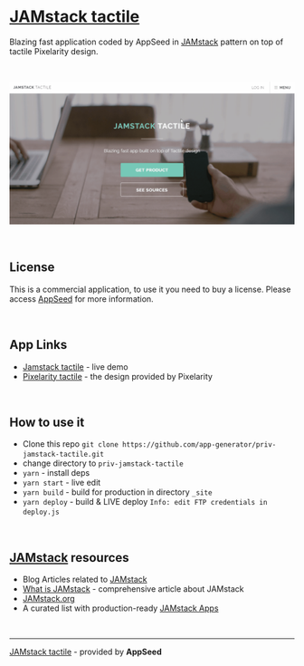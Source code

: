 # [JAMstack tactile](https://appseed.us/apps/jamstack/jamstack-tactile-pixelarity)

Blazing fast application coded by AppSeed in [JAMstack](https://jamstack.org/) pattern on top of tactile Pixelarity design.

<br />

![JAMstack tactile - Gif animated intro.](https://github.com/app-generator/static/blob/master/products/jamstack-tactile-intro.gif?raw=true)

<br />

## License

This is a commercial application, to use it you need to buy a license. Please access [AppSeed](https://appseed.us/pricing) for more information.

<br />

## App Links

- [Jamstack tactile](https://jamstack-tactile.appseed.us/) - live demo
- [Pixelarity tactile](https://pixelarity.com/tactile) - the design provided by Pixelarity 

<br />

## How to use it

- Clone this repo `git clone https://github.com/app-generator/priv-jamstack-tactile.git`
- change directory to `priv-jamstack-tactile`
- `yarn` - install deps
- `yarn start` - live edit
- `yarn build` - build for production in directory `_site`
- `yarn deploy` - build & LIVE deploy `Info: edit FTP credentials in deploy.js `

<br />

## [JAMstack](https://jamstack.org/) resources

- Blog Articles related to [JAMstack](https://blog.appseed.us/tag/jamstack/)
- [What is JAMstack](https://blog.appseed.us/what-is-jamstack/) - comprehensive article about JAMstack
- [JAMstack.org](https://jamstack.org/)
- A curated list with production-ready [JAMstack Apps](https://appseed.us/apps/jamstack)

<br />

---
[JAMstack tactile](https://appseed.us/apps/jamstack/jamstack-tactile-pixelarity) - provided by **AppSeed**

